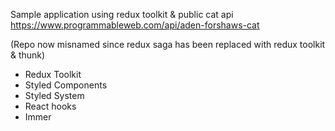 Sample application using redux toolkit & public cat api https://www.programmableweb.com/api/aden-forshaws-cat

(Repo now misnamed since redux saga has been replaced with redux toolkit & thunk)

- Redux Toolkit
- Styled Components
- Styled System
- React hooks
- Immer
